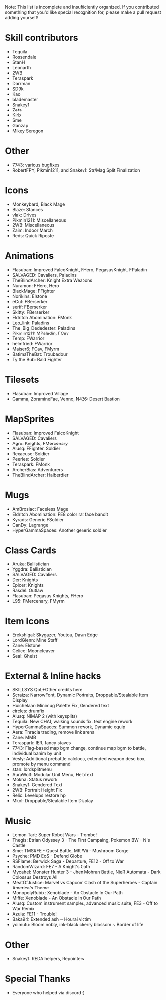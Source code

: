 Note: This list is incomplete and insufficiently organized. If you contributed
something that you'd like special recognition for, please make a pull request
adding yourself!

# Skill contributors

- Tequila
- Rossendale
- StanH
- Leonarth
- 2WB
- Teraspark
- Darrman
- SD9k
- Kao
- blademaster
- Snakey1
- Zeta
- Kirb
- Sme
- Ganzap
- Mikey Seregon

# Other

- 7743: various bugfixes
- RobertFPY, Pikmin1211, and Snakey1: Str/Mag Split Finalization

# Icons

- Monkeybard, Black Mage
- Blaze: Stances
- vlak: Drives
- Pikmin1211: Miscellaneous
- 2WB: Miscellaneous
- Zaim: Indoor March
- Reds: Quick Riposte

# Animations

- Flasuban: Improved FalcoKnight, FHero, PegasusKnight. FPaladin
- SALVAGED: Cavaliers, Paladins
- TheBlindArcher: Knight Extra Weapons
- Nuramon: FHero, Hero
- BlackMage: FFighter
- Norikins: Elstone
- eCut: FBerserker
- serif: FBerserker
- Skitty: FBerserker
- Eldritch Abomination: FMonk
- Leo_link: Paladins
- The_Big_Dededester: Paladins
- Pikmin1211: MPaladin, FCav
- Temp: FWarrior
- helmfried: FWarrior
- Maiser6; FCav, FMyrm
- BatimaTheBat: Troubadour
- Ty the Bub: Bald Fighter

# Tilesets

- Flasuban: Improved Village
- Gamma, ZoramineFae, Venno, N426: Desert Bastion

# MapSprites

- Flasuban: Improved FalcoKnight
- SALVAGED: Cavaliers
- Agro: Knights, FMercenary
- Alusq: FFighter. Soldier
- Rexacuse: Soldier
- Peerles: Soldier
- Teraspark: FMonk
- ArcherBias: Adventurers
- TheBlindArcher: Halberdier

# Mugs

- AmBrosiac: Faceless Mage
- Eldritch Abomination: FE8 color rat face bandit
- Kyrads: Generic FSoldier
- CanDy: Lagrange
- HyperGammaSpaces: Another generic soldier

# Class Cards

- Aruka: Ballistician
- Yggdra: Ballistician
- SALVAGED: Cavaliers
- Der: Knights
- Epicer: Knights
- Rasdel: Outlaw
- Flasuban: Pegasus Knights, FHero
- L95: FMercenary, FMyrm

# Item Icons
- Erekshigal: Skygazer, Youtou, Dawn Edge
- LordGlenn: Mine Staff
- Zane: Elstone
- Celice: Mooncleaver
- Seal: Gheist

# External & Inline hacks

- SKILLSYS QoL+Other credits here
- Scraiza: NarrowFont, Dynamic Portraits, Droppable/Stealable Item Display
- Huichelaar: Minimug Palette Fix, Gendered text
- circles: drumfix
- Alusq: NIMAP 2 (with keysplits)
- Tequila: New CHAI, walking sounds fix. text engine rework
- HyperGammaSpaces: Summon rework, Dynamic equip
- Aera: Thracia trading, remove link arena
- Zane: MMB
- Teraspark: IER, fancy staves
- 7743: Flag-based map bgm change, continue map bgm to battle, individual banim by unit
- Vesly: Additional prebattle calcloop, extended weapon desc box, promote by menu command
- stan: lordsplitmenu
- AuraWolf: Modular Unit Menu, HelpText
- Mokha: Status rework
- Snakey1: Gendered Text
- 2WB: Portrait Height Fix
- Relic: Levelups restore hp
- Mkol: Droppable/Stealable Item Display

# Music

- Lemon Tart: Super Robot Wars - Trombe!
- Thegis: Etrian Odyssey 3 - The First Campaing, Pokemon BW - N's Castle
- Sme: TMS#FE - Quest Battle, MK Wii - Mushroom Gorge
- Psyche: PMD EoS - Defend Globe
- RSFlame: Berwick Saga - Departure, FE12 - Off to War
- RandomWizard: FE7 - A Knight's Oath
- Mycahel: Monster Hunter 3 - Jhen Mohran Battle, NieR Automata - Dark Colossus Destroys All 
- MeatOfJustice: Marvel vs Capcom Clash of the Superheroes - Captain America's Theme
- MonopolyRubix: Xenoblade - An Obstacle In Our Path
- Miffe: Xenoblade - An Obstacle In Our Path
- Alusq: Custom instrument samples, advanced music suite, FE3 - Off to War Remix
- Azula: FE11 - Trouble!
- Baka94: Extended ash ~ Hourai victim
- yoimutu: Bloom nobly, ink-black cherry blossom ~ Border of life

# Other

- Snakey1: REDA helpers, Repointers

# Special Thanks

- Everyone who helped via discord :)
